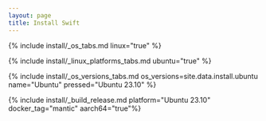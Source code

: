 ```yaml
---
layout: page
title: Install Swift
---
```


{% include install/_os_tabs.md linux="true" %}

{% include install/_linux_platforms_tabs.md ubuntu="true" %}

{% include install/_os_versions_tabs.md os_versions=site.data.install.ubuntu  name="Ubuntu" pressed="Ubuntu 23.10" %}

{% include install/_build_release.md platform="Ubuntu 23.10" docker_tag="mantic" aarch64="true"%}
